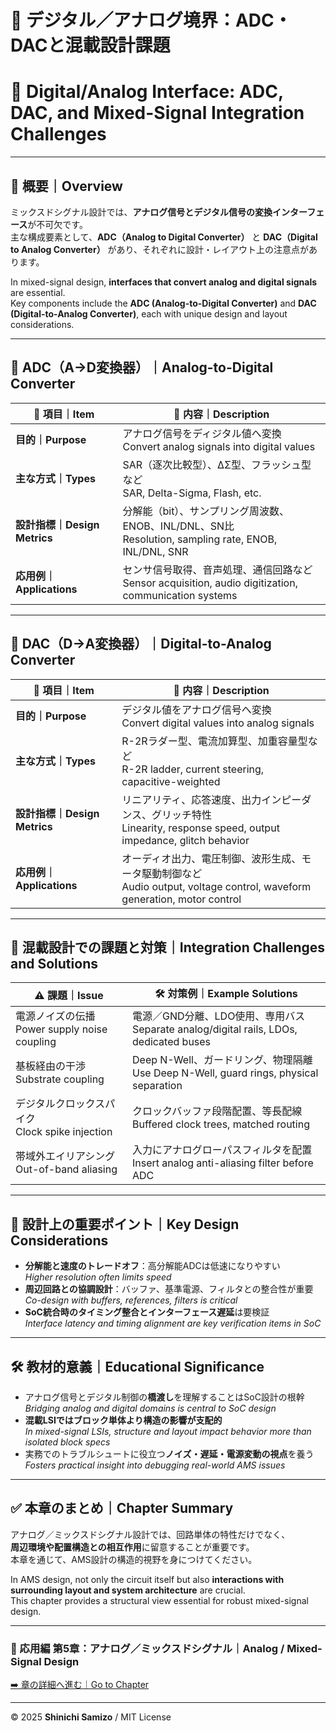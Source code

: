 # 🔄 デジタル／アナログ境界：ADC・DACと混載設計課題  
# 🔄 Digital/Analog Interface: ADC, DAC, and Mixed-Signal Integration Challenges

---

## 📘 概要｜Overview

ミックスドシグナル設計では、**アナログ信号とデジタル信号の変換インターフェース**が不可欠です。  
主な構成要素として、**ADC（Analog to Digital Converter）** と **DAC（Digital to Analog Converter）** があり、それぞれに設計・レイアウト上の注意点があります。

In mixed-signal design, **interfaces that convert analog and digital signals** are essential.  
Key components include the **ADC (Analog-to-Digital Converter)** and **DAC (Digital-to-Analog Converter)**, each with unique design and layout considerations.

---

## 🔁 ADC（A→D変換器）｜Analog-to-Digital Converter

| 🧩 **項目｜Item** | 📘 **内容｜Description** |
|------------------|--------------------------|
| **目的｜Purpose** | アナログ信号をディジタル値へ変換<br>Convert analog signals into digital values |
| **主な方式｜Types** | SAR（逐次比較型）、ΔΣ型、フラッシュ型など<br>SAR, Delta-Sigma, Flash, etc. |
| **設計指標｜Design Metrics** | 分解能（bit）、サンプリング周波数、ENOB、INL/DNL、SN比<br>Resolution, sampling rate, ENOB, INL/DNL, SNR |
| **応用例｜Applications** | センサ信号取得、音声処理、通信回路など<br>Sensor acquisition, audio digitization, communication systems |

---

## 🔄 DAC（D→A変換器）｜Digital-to-Analog Converter

| 🧩 **項目｜Item** | 📘 **内容｜Description** |
|------------------|--------------------------|
| **目的｜Purpose** | デジタル値をアナログ信号へ変換<br>Convert digital values into analog signals |
| **主な方式｜Types** | R-2Rラダー型、電流加算型、加重容量型など<br>R-2R ladder, current steering, capacitive-weighted |
| **設計指標｜Design Metrics** | リニアリティ、応答速度、出力インピーダンス、グリッチ特性<br>Linearity, response speed, output impedance, glitch behavior |
| **応用例｜Applications** | オーディオ出力、電圧制御、波形生成、モータ駆動制御など<br>Audio output, voltage control, waveform generation, motor control |

---

## 📏 混載設計での課題と対策｜Integration Challenges and Solutions

| ⚠️ **課題｜Issue** | 🛠️ **対策例｜Example Solutions** |
|-------------------|----------------------------------|
| 電源ノイズの伝播<br>Power supply noise coupling | 電源／GND分離、LDO使用、専用バス<br>Separate analog/digital rails, LDOs, dedicated buses |
| 基板経由の干渉<br>Substrate coupling | Deep N-Well、ガードリング、物理隔離<br>Use Deep N-Well, guard rings, physical separation |
| デジタルクロックスパイク<br>Clock spike injection | クロックバッファ段階配置、等長配線<br>Buffered clock trees, matched routing |
| 帯域外エイリアシング<br>Out-of-band aliasing | 入力にアナログローパスフィルタを配置<br>Insert analog anti-aliasing filter before ADC |

---

## 🧪 設計上の重要ポイント｜Key Design Considerations

- **分解能と速度のトレードオフ**：高分解能ADCは低速になりやすい  
  *Higher resolution often limits speed*
- **周辺回路との協調設計**：バッファ、基準電源、フィルタとの整合性が重要  
  *Co-design with buffers, references, filters is critical*
- **SoC統合時のタイミング整合とインターフェース遅延**は要検証  
  *Interface latency and timing alignment are key verification items in SoC*

---

## 🛠️ 教材的意義｜Educational Significance

- アナログ信号とデジタル制御の**橋渡し**を理解することはSoC設計の根幹  
  *Bridging analog and digital domains is central to SoC design*
- **混載LSIではブロック単体より構造の影響が支配的**  
  *In mixed-signal LSIs, structure and layout impact behavior more than isolated block specs*
- 実務でのトラブルシュートに役立つ**ノイズ・遅延・電源変動の視点**を養う  
  *Fosters practical insight into debugging real-world AMS issues*

---

## ✅ 本章のまとめ｜Chapter Summary

アナログ／ミックスドシグナル設計では、回路単体の特性だけでなく、  
**周辺環境や配置構造との相互作用**に留意することが重要です。  
本章を通じて、AMS設計の構造的視野を身につけてください。

In AMS design, not only the circuit itself but also **interactions with surrounding layout and system architecture** are crucial.  
This chapter provides a structural view essential for robust mixed-signal design.

---

### 📘 応用編 第5章：アナログ／ミックスドシグナル｜Analog / Mixed-Signal Design  
[➡️ 章の詳細へ進む｜Go to Chapter](./README.md)

---

© 2025 **Shinichi Samizo** / MIT License
